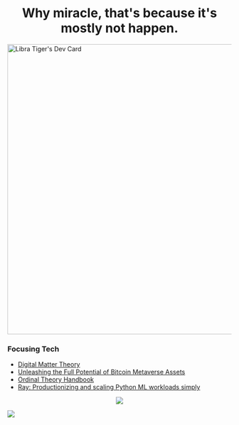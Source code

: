 <h1 align="center" font-weight="bold">
Why miracle, that's because it's mostly not happen.<br/>

</h1>

<a href="https://app.daily.dev/libraiger"><img src="https://api.daily.dev/devcards/v2/d6lWxrgg73SDHQBslU5eO.png?type=wide&r=bcx" width="652" alt="Libra Tiger's Dev Card"/></a>

### Focusing Tech
- [Digital Matter Theory](https://digital-matter-theory.gitbook.io/)
- [Unleashing the Full Potential of Bitcoin Metaverse Assets](https://www.bitmap420.com/)
- [Ordinal Theory Handbook](https://docs.ordinals.com/)
- [Ray: Productionizing and scaling Python ML workloads simply](https://github.com/ray-project/ray)

<p align="center">
     <img src="https://capsule-render.vercel.app/api?type=waving&color=gradient&height=100&section=footer"/>
</p>

<img align="left" src="https://visitor-badge.laobi.icu/badge?page_id=SkyCaptainess.SkyCaptainess" />
